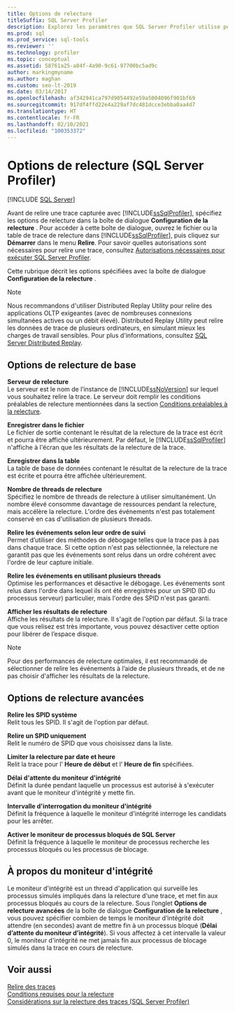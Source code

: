 ```yaml
---
title: Options de relecture
titleSuffix: SQL Server Profiler
description: Explorez les paramètres que SQL Server Profiler utilise pour relire une trace capturée. Découvrez comment utiliser la boîte de dialogue Configuration de la relecture pour ajuster les paramètres.
ms.prod: sql
ms.prod_service: sql-tools
ms.reviewer: ''
ms.technology: profiler
ms.topic: conceptual
ms.assetid: 58761a25-a84f-4a90-9c61-97700bc5ad9c
author: markingmyname
ms.author: maghan
ms.custom: seo-lt-2019
ms.date: 03/14/2017
ms.openlocfilehash: af342941ca797d9054492e59a5004096f901bf69
ms.sourcegitcommit: 917df4ffd22e4a229af7dc481dcce3ebba0aa4d7
ms.translationtype: HT
ms.contentlocale: fr-FR
ms.lasthandoff: 02/10/2021
ms.locfileid: "100353372"
---
```

# <a name="replay-options-sql-server-profiler"></a>Options de relecture (SQL Server Profiler)

 [!INCLUDE [SQL Server](../../includes/applies-to-version/sqlserver.md)]

Avant de relire une trace capturée avec [!INCLUDE[ssSqlProfiler](../../includes/sssqlprofiler-md.md)], spécifiez les options de relecture dans la boîte de dialogue **Configuration de la relecture** . Pour accéder à cette boîte de dialogue, ouvrez le fichier ou la table de trace de relecture dans [!INCLUDE[ssSqlProfiler](../../includes/sssqlprofiler-md.md)], puis cliquez sur **Démarrer** dans le menu **Relire**. Pour savoir quelles autorisations sont nécessaires pour relire une trace, consultez [Autorisations nécessaires pour exécuter SQL Server Profiler](../../tools/sql-server-profiler/permissions-required-to-run-sql-server-profiler.md).  
  
 Cette rubrique décrit les options spécifiées avec la boîte de dialogue **Configuration de la relecture** .  
  
> [!NOTE]  
>  Nous recommandons d'utiliser Distributed Replay Utility pour relire des applications OLTP exigeantes (avec de nombreuses connexions simultanées actives ou un débit élevé). Distributed Replay Utility peut relire les données de trace de plusieurs ordinateurs, en simulant mieux les charges de travail sensibles. Pour plus d'informations, consultez [SQL Server Distributed Replay](../../tools/distributed-replay/sql-server-distributed-replay.md).  
  
## <a name="basic-replay-options"></a>Options de relecture de base  
 **Serveur de relecture**  
 Le serveur est le nom de l’instance de [!INCLUDE[ssNoVersion](../../includes/ssnoversion-md.md)] sur lequel vous souhaitez relire la trace. Le serveur doit remplir les conditions préalables de relecture mentionnées dans la section [Conditions préalables à la relecture](../../tools/sql-server-profiler/replay-requirements.md).  
  
 **Enregistrer dans le fichier**  
 Le fichier de sortie contenant le résultat de la relecture de la trace est écrit et pourra être affiché ultérieurement. Par défaut, le [!INCLUDE[ssSqlProfiler](../../includes/sssqlprofiler-md.md)] n'affiche à l'écran que les résultats de la relecture de la trace.  
  
 **Enregistrer dans la table**  
 La table de base de données contenant le résultat de la relecture de la trace est écrite et pourra être affichée ultérieurement.  
  
 **Nombre de threads de relecture**  
 Spécifiez le nombre de threads de relecture à utiliser simultanément. Un nombre élevé consomme davantage de ressources pendant la relecture, mais accélère la relecture. L'ordre des événements n'est pas totalement conservé en cas d'utilisation de plusieurs threads.  
  
 **Relire les événements selon leur ordre de suivi**  
 Permet d’utiliser des méthodes de débogage telles que la trace pas à pas dans chaque trace. Si cette option n'est pas sélectionnée, la relecture ne garantit pas que les événements sont relus dans un ordre cohérent avec l'ordre de leur capture initiale.  
  
 **Relire les événements en utilisant plusieurs threads**  
 Optimise les performances et désactive le débogage. Les événements sont relus dans l'ordre dans lequel ils ont été enregistrés pour un SPID (ID du processus serveur) particulier, mais l'ordre des SPID n'est pas garanti.  
  
 **Afficher les résultats de relecture**  
 Affiche les résultats de la relecture. Il s'agit de l'option par défaut. Si la trace que vous relisez est très importante, vous pouvez désactiver cette option pour libérer de l’espace disque.  
  
> [!NOTE]  
>  Pour des performances de relecture optimales, il est recommandé de sélectionner de relire les événements à l’aide de plusieurs threads, et de ne pas choisir d'afficher les résultats de la relecture.  
  
## <a name="advanced-replay-options"></a>Options de relecture avancées  
 **Relire les SPID système**  
 Relit tous les SPID. Il s'agit de l'option par défaut.  
  
 **Relire un SPID uniquement**  
 Relit le numéro de SPID que vous choisissez dans la liste.  
  
 **Limiter la relecture par date et heure**  
 Relit la trace pour l’ **Heure de début** et l’ **Heure de fin** spécifiées.  
  
 **Délai d'attente du moniteur d'intégrité**  
 Définit la durée pendant laquelle un processus est autorisé à s'exécuter avant que le moniteur d'intégrité y mette fin.  
  
 **Intervalle d'interrogation du moniteur d'intégrité**  
 Définit la fréquence à laquelle le moniteur d'intégrité interroge les candidats pour les arrêter.  
  
 **Activer le moniteur de processus bloqués de SQL Server**  
 Définit la fréquence à laquelle le moniteur de processus recherche les processus bloqués ou les processus de blocage.  
  
## <a name="about-the-health-monitor"></a>À propos du moniteur d'intégrité  
 Le moniteur d'intégrité est un thread d'application qui surveille les processus simulés impliqués dans la relecture d'une trace, et met fin aux processus bloqués au cours de la relecture. Sous l’onglet **Options de relecture avancées** de la boîte de dialogue **Configuration de la relecture** , vous pouvez spécifier combien de temps le moniteur d’intégrité doit attendre (en secondes) avant de mettre fin à un processus bloqué (**Délai d’attente du moniteur d’intégrité**). Si vous affectez à cet intervalle la valeur 0, le moniteur d'intégrité ne met jamais fin aux processus de blocage simulés dans la trace en cours de relecture.  
  
## <a name="see-also"></a>Voir aussi  
 [Relire des traces](../../tools/sql-server-profiler/replay-traces.md)   
 [Conditions requises pour la relecture](../../tools/sql-server-profiler/replay-requirements.md)   
 [Considérations sur la relecture des traces &#40;SQL Server Profiler&#41;](../../tools/sql-server-profiler/considerations-for-replaying-traces-sql-server-profiler.md)  
  
  
